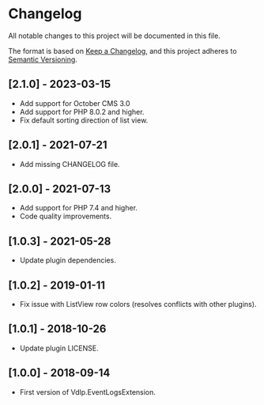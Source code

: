 # Changelog
All notable changes to this project will be documented in this file.

The format is based on [Keep a Changelog](https://keepachangelog.com/en/1.0.0/),
and this project adheres to [Semantic Versioning](https://semver.org/spec/v2.0.0.html).

## [2.1.0] - 2023-03-15

- Add support for October CMS 3.0
- Add support for PHP 8.0.2 and higher.
- Fix default sorting direction of list view.

## [2.0.1] - 2021-07-21

- Add missing CHANGELOG file.

## [2.0.0] - 2021-07-13

- Add support for PHP 7.4 and higher.
- Code quality improvements.

## [1.0.3] - 2021-05-28
 
- Update plugin dependencies.

## [1.0.2] - 2019-01-11

- Fix issue with ListView row colors (resolves conflicts with other plugins).

## [1.0.1] - 2018-10-26

- Update plugin LICENSE.

## [1.0.0] - 2018-09-14

- First version of Vdlp.EventLogsExtension.
